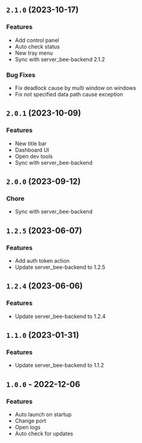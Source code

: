 ## `2.1.0` (2023-10-17)

### Features
- Add control panel
- Auto check status
- New tray menu
- Sync with server_bee-backend 2.1.2

### Bug Fixes
- Fix deadlock cause by multi window on windows
- Fix not specified data path cause exception

## `2.0.1` (2023-10-09)

### Features
- New title bar
- Dashboard UI
- Open dev tools
- Sync with server_bee-backend

## `2.0.0` (2023-09-12)

### Chore
- Sync with server_bee-backend

## `1.2.5` (2023-06-07)

### Features
- Add auth token action
- Update server_bee-backend to 1.2.5

## `1.2.4` (2023-06-06)

### Features
- Update server_bee-backend to 1.2.4

## `1.1.0` (2023-01-31)

### Features
- Update server_bee-backend to 1.1.2

## `1.0.0` - 2022-12-06

### Features
- Auto launch on startup
- Change port
- Open logs
- Auto check for updates
